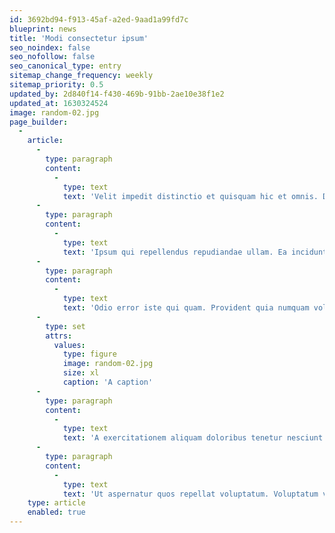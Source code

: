 ```yaml
---
id: 3692bd94-f913-45af-a2ed-9aad1a99fd7c
blueprint: news
title: 'Modi consectetur ipsum'
seo_noindex: false
seo_nofollow: false
seo_canonical_type: entry
sitemap_change_frequency: weekly
sitemap_priority: 0.5
updated_by: 2d840f14-f430-469b-91bb-2ae10e38f1e2
updated_at: 1630324524
image: random-02.jpg
page_builder:
  -
    article:
      -
        type: paragraph
        content:
          -
            type: text
            text: 'Velit impedit distinctio et quisquam hic et omnis. Dolor delectus quam ducimus explicabo atque eaque voluptatem. Earum facilis accusantium dolorem quibusdam quis unde at. Unde fugiat ab voluptatibus adipisci.'
      -
        type: paragraph
        content:
          -
            type: text
            text: 'Ipsum qui repellendus repudiandae ullam. Ea incidunt mollitia unde. Quasi repellendus dolores laboriosam omnis.'
      -
        type: paragraph
        content:
          -
            type: text
            text: 'Odio error iste qui quam. Provident quia numquam voluptate nam minima. Vitae qui dolorem sunt veniam dolores natus fuga quos. Necessitatibus voluptas velit delectus.'
      -
        type: set
        attrs:
          values:
            type: figure
            image: random-02.jpg
            size: xl
            caption: 'A caption'
      -
        type: paragraph
        content:
          -
            type: text
            text: 'A exercitationem aliquam doloribus tenetur nesciunt quia. Maiores tempora accusamus saepe est libero laborum blanditiis quia. Qui aliquam voluptatem porro laudantium et distinctio consectetur optio. Et nisi fugit accusamus in. Facere repellendus est perspiciatis perferendis reiciendis repudiandae et et.'
      -
        type: paragraph
        content:
          -
            type: text
            text: 'Ut aspernatur quos repellat voluptatum. Voluptatum voluptas animi dolorem doloremque. Ex minus quis perferendis odit vel facilis veniam ipsam.'
    type: article
    enabled: true
---
```

